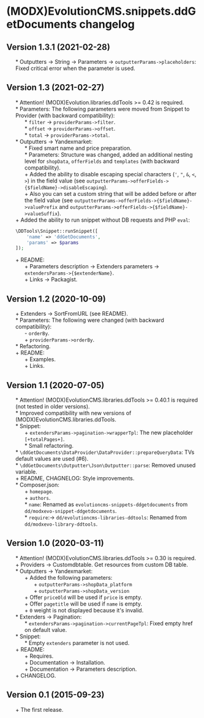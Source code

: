 # (MODX)EvolutionCMS.snippets.ddGetDocuments changelog


## Version 1.3.1 (2021-02-28)
* \* Outputters → String → Parameters → `outputterParams->placeholders`: Fixed critical error when the parameter is used.


## Version 1.3 (2021-02-27)
* \* Attention! (MODX)Evolution.libraries.ddTools >= 0.42 is required.
* \* Parameters: The following parameters were moved from Snippet to Provider (with backward compatibility):
	* \* `filter` → `providerParams->filter`.
	* \* `offset` → `providerParams->offset`.
	* \* `total` → `providerParams->total`.
* \* Outputters → Yandexmarket:
	* \* Fixed smart name and price preparation.
	* \* Parameters: Structure was changed, added an additional nesting level for `shopData`, `offerFields` and `templates` (with backward compatibility).
	* \+ Added the ability to disable escaping special characters (`'`, `"`, `&`, `<`, `>`) in the field value (see `outputterParams->offerFields->{$fieldName}->disableEscaping`).
	* \+ Also you can set a custom string that will be added before or after the field value (see `outputterParams->offerFields->{$fieldName}->valuePrefix` and `outputterParams->offerFields->{$fieldName}->valueSuffix`).
* \+ Added the ability to run snippet without DB requests and PHP `eval`:
	```php
	\DDTools\Snippet::runSnippet([
		'name' => 'ddGetDocuments',
		'params' => $params
	]);
	```
* \+ README:
	* \+ Parameters description → Extenders parameters → `extendersParams->{$extenderName}`.
	* \+ Links → Packagist.


## Version 1.2 (2020-10-09)
* \+ Extenders → SortFromURL (see README).
* \* Parameters: The following were changed (with backward compatibility):
	* \- `orderBy`.
	* \+ `providerParams->orderBy`.
* \* Refactoring.
* \+ README:
	* \+ Examples.
	* \+ Links.


## Version 1.1 (2020-07-05)
* \* Attention! (MODX)EvolutionCMS.libraries.ddTools >= 0.40.1 is required (not tested in older versions).
* \* Improved compatibility with new versions of (MODX)EvolutionCMS.libraries.ddTools.
* \* Snippet:
	* \+ `extendersParams->pagination->wrapperTpl`: The new placeholder `[+totalPages+]`.
	* \* Small refactoring.
* \* `\ddGetDocuments\DataProvider\DataProvider::prepareQueryData`: TVs default values are used (#6).
* \* `\ddGetDocuments\Outputter\Json\Outputter::parse`: Removed unused variable.
* \+ README, CHAGNELOG: Style improvements.
* \* Composer.json:
	* \+ `homepage`.
	* \+ `authors`.
	* \* `name`: Renamed as `evolutioncms-snippets-ddgetdocuments` from `dd/modxevo-snippet-ddgetdocuments`.
	* \* `require`:→ `dd/evolutioncms-libraries-ddtools`: Renamed from `dd/modxevo-library-ddtools`.


## Version 1.0 (2020-03-11)
* \* Attention! (MODX)EvolutionCMS.libraries.ddTools >= 0.30 is required.
* \+ Providers → Customdbtable. Get resources from custom DB table.
* \* Outputters → Yandexmarket:
	* \+ Added the following parameters:
		* \+ `outputterParams->shopData_platform`
		* \+ `outputterParams->shopData_version`
	* \+ Offer `priceOld` will be used if `price` is empty.
	* \+ Offer `pagetitle` will be used if `name` is empty.
	* \+ `0` weight is not displayed because it's invalid.
* \* Extenders → Pagination:
	* \* `extendersParams->pagination->currentPageTpl`: Fixed empty href on default value.
* \* Snippet:
	* \* Empty `extenders` parameter is not used.
* \+ README:
	* \+ Requires.
	* \+ Documentation → Installation.
	* \+ Documentation → Parameters description.
* \+ CHANGELOG.


## Version 0.1 (2015-09-23)
* \+ The first release.


<link rel="stylesheet" type="text/css" href="https://DivanDesign.ru/assets/files/ddMarkdown.css" />
<style>ul{list-style:none;}</style>